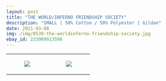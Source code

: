 ```yaml
---
layout: post
title: "THE WORLD/INFERNO FRIENDSHIP SOCIETY"
description: "SMALL | 50% Cotton / 50% Polyester | Gildan"
date: 2021-03-08
img: /img/0539-the-worldinferno-friendship-society.jpg
ebay_id: 233989913596
---
```




<table style="width:100%;"><tr><td style="vertical-align:top;">
      <figure class="tmblr-full" data-orig-height="2048" data-orig-width="1365" data-orig-src="https://concertshirts.netlify.app/shirts/0539/0539-01.jpg"><img src="https://64.media.tumblr.com/3fde05821347bc121e5f21244b601073/2974bb8ae53a3e6e-7c/s540x810/e889d79aec078507269617b91fd45054407a8795.jpg" data-orig-height="2048" data-orig-width="1365" data-orig-src="https://concertshirts.netlify.app/shirts/0539/0539-01.jpg"/></figure></td>
    <td style="vertical-align:top;">
      <figure class="tmblr-full" data-orig-height="2048" data-orig-width="1365" data-orig-src="https://concertshirts.netlify.app/shirts/0539/0539-02.jpg"><img src="https://64.media.tumblr.com/3b4427c55d22e3ec4c5d671fc241271f/2974bb8ae53a3e6e-04/s540x810/566a939f7244ab5a0d3e915bd645af18384826e5.jpg" data-orig-height="2048" data-orig-width="1365" data-orig-src="https://concertshirts.netlify.app/shirts/0539/0539-02.jpg"/></figure></td>
  </tr></table>
